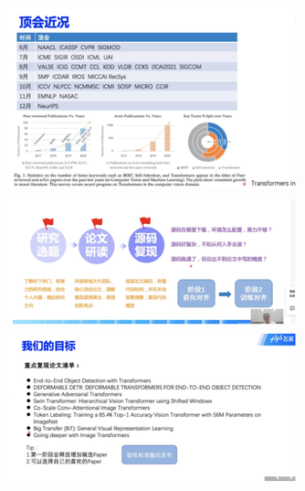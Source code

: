 ![image-20210608152345361](intro.assets/image-20210608152345361.png)

![image-20210608152530632](intro.assets/image-20210608152530632.png)

![image-20210608152642196](intro.assets/image-20210608152642196.png)